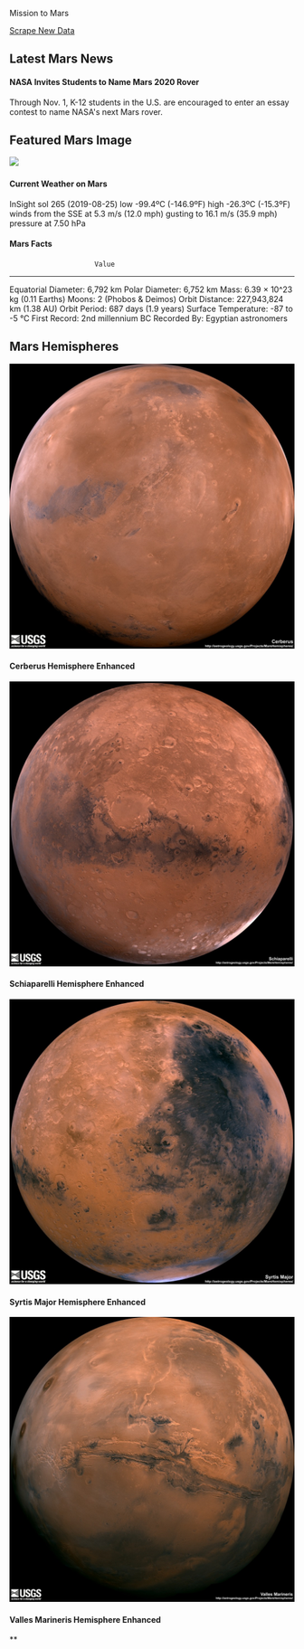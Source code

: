 Mission to Mars

[Scrape New Data](http://127.0.0.1:5000/scrape)

Latest Mars News
----------------

#### NASA Invites Students to Name Mars 2020 Rover

Through Nov. 1, K-12 students in the U.S. are encouraged to enter an
essay contest to name NASA's next Mars rover.

Featured Mars Image
-------------------

![](./index_files/PIA18049-1920x1200.jpg)

#### Current Weather on Mars

InSight sol 265 (2019-08-25) low -99.4ºC (-146.9ºF) high -26.3ºC
(-15.3ºF) winds from the SSE at 5.3 m/s (12.0 mph) gusting to 16.1 m/s
(35.9 mph) pressure at 7.50 hPa

#### Mars Facts

                         Value
  ---------------------- --------------------------------
  Equatorial Diameter:   6,792 km
  Polar Diameter:        6,752 km
  Mass:                  6.39 × 10\^23 kg (0.11 Earths)
  Moons:                 2 (Phobos & Deimos)
  Orbit Distance:        227,943,824 km (1.38 AU)
  Orbit Period:          687 days (1.9 years)
  Surface Temperature:   -87 to -5 °C
  First Record:          2nd millennium BC
  Recorded By:           Egyptian astronomers

Mars Hemispheres
----------------

![](./index_files/full.jpg)

#### Cerberus Hemisphere Enhanced

![](./index_files/full(1).jpg)

#### Schiaparelli Hemisphere Enhanced

![](./index_files/full(2).jpg)

#### Syrtis Major Hemisphere Enhanced

![](./index_files/full(3).jpg)

#### Valles Marineris Hemisphere Enhanced

**
